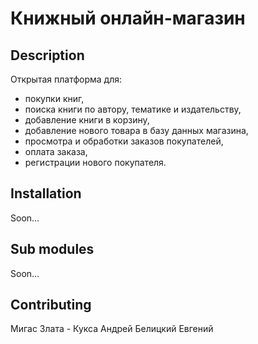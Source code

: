 # Книжный онлайн-магазин

## Description 
Открытая платформа для:
* покупки книг, 
* поиска книги по автору, тематике и издательству, 
* добавление книги в корзину, 
* добавление нового товара в базу данных магазина, 
* просмотра и обработки заказов покупателей,
* оплата заказа, 
* регистрации нового покупателя.

## Installation
Soon...

## Sub modules
Soon...

## Contributing
Мигас Злата -
Кукса Андрей
Белицкий Евгений
